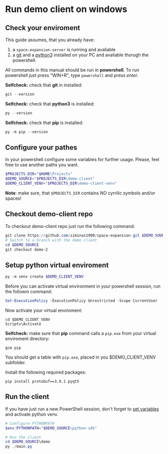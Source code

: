 # Run demo client on windows

## Check your enviroment
This guide assumes, that you already have:
1. a `space-expansion-server` is running and avaliable
2. a [git](https://git-scm.com/) and a [python3](https://www.python.org/downloads/) installed on your PC and avaliable thorugh the powershell.

All commands in this manual should be run in **powershell**. To run powershell just press "WIN+R", type `powershell` and press *enter*.

**Selfcheck:** check that **git** in installed:
```powershell
git --version
```
**Selfcheck:** check that **python3** is installed:
```powershell
py --version
```
**Selfcheck:** check that **pip** is installed:
```powershell
py -m pip --version
```

## Configure your pathes
In your powershell configure some variables for further usage. Please, feel free to use another paths you want.
```powershell
$PROJECTS_DIR="$HOME\Projects"
$DEMO_SOURCE="$PROJECTS_DIR\demo-client"
$DEMO_CLIENT_VENV="$PROJECTS_DIR\demo-client-venv"
```
**Note**: make sure, that `$PROJECTS_DIR` contains NO cyrrilic symbols and/or spaces!

## Checkout demo-client repo
To checkout demo-client repo just run the following command:
```powershell
git clone https://github.com/ziminas1990/space-expansion.git $DEMO_SOURCE
# Switch to a branch with the demo client
cd $DEMO_SOURCE
git checkout demo-2
```

## Setup python virtual enviroment
```powershell
py -m venv create $DEMO_CLIENT_VENV
```
Before you can activate virtual environment in your powershell session, run the followin command:
```powershell
Set-ExecutionPolicy -ExecutionPolicy Unrestricted -Scope CurrentUser
```
Now activate your virtual enviroment:
```
cd $DEMO_CLIENT_VENV
Scripts\Activate
```
**Selfcheck:** make sure that **pip** command calls a `pip.exe` from your virtual enviroment directory:
```
gcm pip
```
You should get a table with `pip.exe`, placed in you $DEMO_CLIENT_VENV subfolder.

Install the following required packages:
```
pip install protobuf==3.9.1 pyqt5
```

## Run the client
If you have just run a new PowerShell session, don't forget to [set variables](#configure-your-pathes) and activate python venv.
```powershell
# Configure PYTHONPATH
$env:PYTHONPATH="$DEMO_SOURCE\python-sdk"

# Run the client
cd $DEMO_SOURCE\demo
py ./main.py
```
